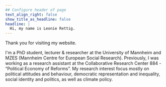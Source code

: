 ```yaml
---
## Configure header of page
text_align_right: false
show_title_as_headline: false
headline: |
  Hi, my name is Leonie Rettig. 
---
```

Thank you for visiting my website.
<!-- this is a subheadline -->

I'm a PhD student, lecturer & researcher at the University of Mannheim and MZES (Mannheim Centre for European Social Research). Previously, I was working as a research assistant at the Collaborative Research Center 884 - “Political Economy of Reforms”. My research interest focus mostly on political attitudes and behaviour, democratic representation and inequality, social identity and politics, as well as climate policy.

